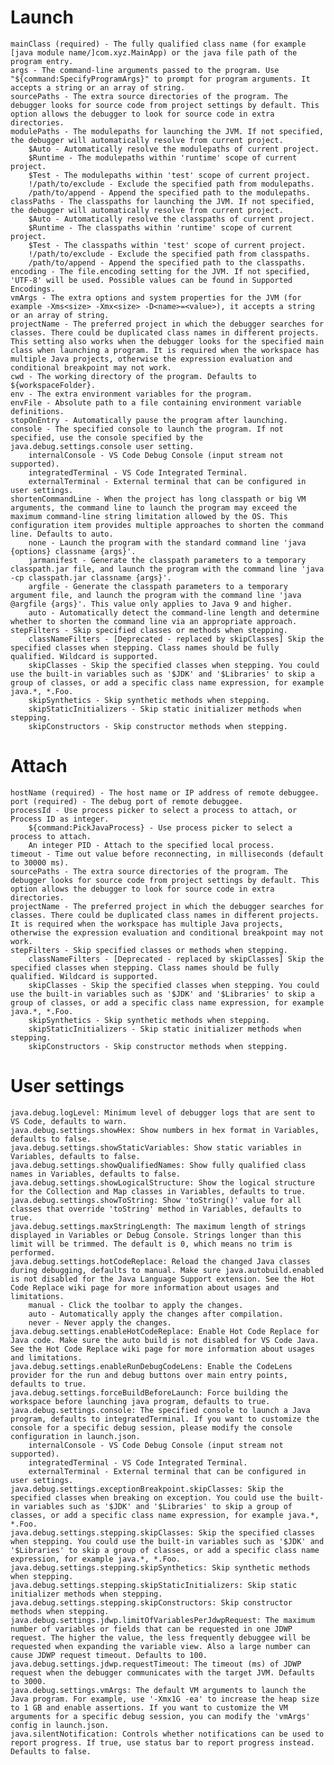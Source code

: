 # Launch

    mainClass (required) - The fully qualified class name (for example [java module name/]com.xyz.MainApp) or the java file path of the program entry.
    args - The command-line arguments passed to the program. Use "${command:SpecifyProgramArgs}" to prompt for program arguments. It accepts a string or an array of string.
    sourcePaths - The extra source directories of the program. The debugger looks for source code from project settings by default. This option allows the debugger to look for source code in extra directories.
    modulePaths - The modulepaths for launching the JVM. If not specified, the debugger will automatically resolve from current project.
        $Auto - Automatically resolve the modulepaths of current project.
        $Runtime - The modulepaths within 'runtime' scope of current project.
        $Test - The modulepaths within 'test' scope of current project.
        !/path/to/exclude - Exclude the specified path from modulepaths.
        /path/to/append - Append the specified path to the modulepaths.
    classPaths - The classpaths for launching the JVM. If not specified, the debugger will automatically resolve from current project.
        $Auto - Automatically resolve the classpaths of current project.
        $Runtime - The classpaths within 'runtime' scope of current project.
        $Test - The classpaths within 'test' scope of current project.
        !/path/to/exclude - Exclude the specified path from classpaths.
        /path/to/append - Append the specified path to the classpaths.
    encoding - The file.encoding setting for the JVM. If not specified, 'UTF-8' will be used. Possible values can be found in Supported Encodings.
    vmArgs - The extra options and system properties for the JVM (for example -Xms<size> -Xmx<size> -D<name>=<value>), it accepts a string or an array of string.
    projectName - The preferred project in which the debugger searches for classes. There could be duplicated class names in different projects. This setting also works when the debugger looks for the specified main class when launching a program. It is required when the workspace has multiple Java projects, otherwise the expression evaluation and conditional breakpoint may not work.
    cwd - The working directory of the program. Defaults to ${workspaceFolder}.
    env - The extra environment variables for the program.
    envFile - Absolute path to a file containing environment variable definitions.
    stopOnEntry - Automatically pause the program after launching.
    console - The specified console to launch the program. If not specified, use the console specified by the java.debug.settings.console user setting.
        internalConsole - VS Code Debug Console (input stream not supported).
        integratedTerminal - VS Code Integrated Terminal.
        externalTerminal - External terminal that can be configured in user settings.
    shortenCommandLine - When the project has long classpath or big VM arguments, the command line to launch the program may exceed the maximum command-line string limitation allowed by the OS. This configuration item provides multiple approaches to shorten the command line. Defaults to auto.
        none - Launch the program with the standard command line 'java {options} classname {args}'.
        jarmanifest - Generate the classpath parameters to a temporary classpath.jar file, and launch the program with the command line 'java -cp classpath.jar classname {args}'.
        argfile - Generate the classpath parameters to a temporary argument file, and launch the program with the command line 'java @argfile {args}'. This value only applies to Java 9 and higher.
        auto - Automatically detect the command-line length and determine whether to shorten the command line via an appropriate approach.
    stepFilters - Skip specified classes or methods when stepping.
        classNameFilters - [Deprecated - replaced by skipClasses] Skip the specified classes when stepping. Class names should be fully qualified. Wildcard is supported.
        skipClasses - Skip the specified classes when stepping. You could use the built-in variables such as '$JDK' and '$Libraries' to skip a group of classes, or add a specific class name expression, for example java.*, *.Foo.
        skipSynthetics - Skip synthetic methods when stepping.
        skipStaticInitializers - Skip static initializer methods when stepping.
        skipConstructors - Skip constructor methods when stepping.

# Attach

    hostName (required) - The host name or IP address of remote debuggee.
    port (required) - The debug port of remote debuggee.
    processId - Use process picker to select a process to attach, or Process ID as integer.
        ${command:PickJavaProcess} - Use process picker to select a process to attach.
        An integer PID - Attach to the specified local process.
    timeout - Time out value before reconnecting, in milliseconds (default to 30000 ms).
    sourcePaths - The extra source directories of the program. The debugger looks for source code from project settings by default. This option allows the debugger to look for source code in extra directories.
    projectName - The preferred project in which the debugger searches for classes. There could be duplicated class names in different projects. It is required when the workspace has multiple Java projects, otherwise the expression evaluation and conditional breakpoint may not work.
    stepFilters - Skip specified classes or methods when stepping.
        classNameFilters - [Deprecated - replaced by skipClasses] Skip the specified classes when stepping. Class names should be fully qualified. Wildcard is supported.
        skipClasses - Skip the specified classes when stepping. You could use the built-in variables such as '$JDK' and '$Libraries' to skip a group of classes, or add a specific class name expression, for example java.*, *.Foo.
        skipSynthetics - Skip synthetic methods when stepping.
        skipStaticInitializers - Skip static initializer methods when stepping.
        skipConstructors - Skip constructor methods when stepping.

# User settings

    java.debug.logLevel: Minimum level of debugger logs that are sent to VS Code, defaults to warn.
    java.debug.settings.showHex: Show numbers in hex format in Variables, defaults to false.
    java.debug.settings.showStaticVariables: Show static variables in Variables, defaults to false.
    java.debug.settings.showQualifiedNames: Show fully qualified class names in Variables, defaults to false.
    java.debug.settings.showLogicalStructure: Show the logical structure for the Collection and Map classes in Variables, defaults to true.
    java.debug.settings.showToString: Show 'toString()' value for all classes that override 'toString' method in Variables, defaults to true.
    java.debug.settings.maxStringLength: The maximum length of strings displayed in Variables or Debug Console. Strings longer than this limit will be trimmed. The default is 0, which means no trim is performed.
    java.debug.settings.hotCodeReplace: Reload the changed Java classes during debugging, defaults to manual. Make sure java.autobuild.enabled is not disabled for the Java Language Support extension. See the Hot Code Replace wiki page for more information about usages and limitations.
        manual - Click the toolbar to apply the changes.
        auto - Automatically apply the changes after compilation.
        never - Never apply the changes.
    java.debug.settings.enableHotCodeReplace: Enable Hot Code Replace for Java code. Make sure the auto build is not disabled for VS Code Java. See the Hot Code Replace wiki page for more information about usages and limitations.
    java.debug.settings.enableRunDebugCodeLens: Enable the CodeLens provider for the run and debug buttons over main entry points, defaults to true.
    java.debug.settings.forceBuildBeforeLaunch: Force building the workspace before launching java program, defaults to true.
    java.debug.settings.console: The specified console to launch a Java program, defaults to integratedTerminal. If you want to customize the console for a specific debug session, please modify the console configuration in launch.json.
        internalConsole - VS Code Debug Console (input stream not supported).
        integratedTerminal - VS Code Integrated Terminal.
        externalTerminal - External terminal that can be configured in user settings.
    java.debug.settings.exceptionBreakpoint.skipClasses: Skip the specified classes when breaking on exception. You could use the built-in variables such as '$JDK' and '$Libraries' to skip a group of classes, or add a specific class name expression, for example java.*, *.Foo.
    java.debug.settings.stepping.skipClasses: Skip the specified classes when stepping. You could use the built-in variables such as '$JDK' and '$Libraries' to skip a group of classes, or add a specific class name expression, for example java.*, *.Foo.
    java.debug.settings.stepping.skipSynthetics: Skip synthetic methods when stepping.
    java.debug.settings.stepping.skipStaticInitializers: Skip static initializer methods when stepping.
    java.debug.settings.stepping.skipConstructors: Skip constructor methods when stepping.
    java.debug.settings.jdwp.limitOfVariablesPerJdwpRequest: The maximum number of variables or fields that can be requested in one JDWP request. The higher the value, the less frequently debuggee will be requested when expanding the variable view. Also a large number can cause JDWP request timeout. Defaults to 100.
    java.debug.settings.jdwp.requestTimeout: The timeout (ms) of JDWP request when the debugger communicates with the target JVM. Defaults to 3000.
    java.debug.settings.vmArgs: The default VM arguments to launch the Java program. For example, use '-Xmx1G -ea' to increase the heap size to 1 GB and enable assertions. If you want to customize the VM arguments for a specific debug session, you can modify the 'vmArgs' config in launch.json.
    java.silentNotification: Controls whether notifications can be used to report progress. If true, use status bar to report progress instead. Defaults to false.